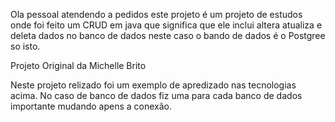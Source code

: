 Ola pessoal atendendo a pedidos este projeto é um projeto de estudos onde foi feito um CRUD em java que significa que ele inclui altera atualiza e deleta dados no banco de dados neste caso o bando de dados é o Postgree so isto.

Projeto Original da Michelle Brito

Neste projeto relizado foi um exemplo de apredizado nas tecnologias acima. No caso de banco de dados fiz uma para cada banco de dados importante mudando apens a conexão.
